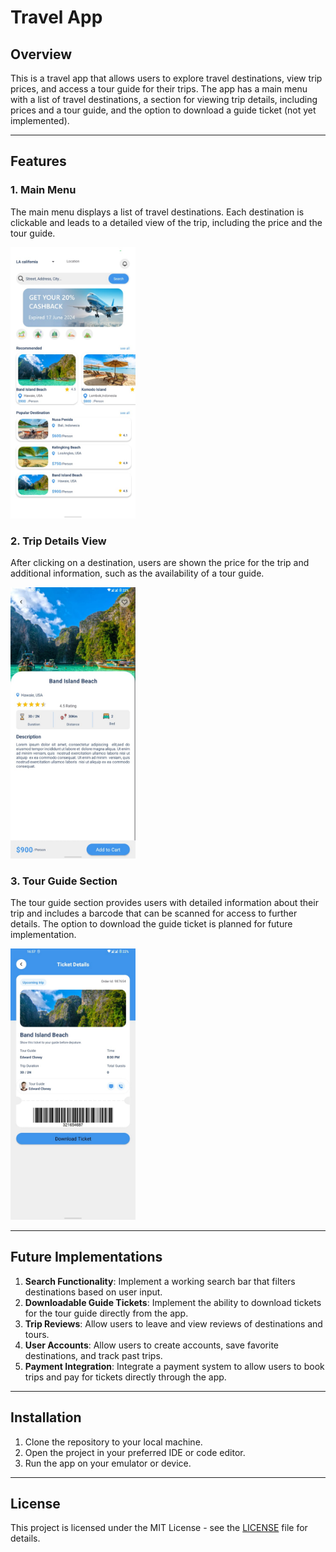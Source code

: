 
# Travel App

## Overview

This is a travel app that allows users to explore travel destinations, view trip prices, and access a tour guide for their trips. The app has a main menu with a list of travel destinations, a section for viewing trip details, including prices and a tour guide, and the option to download a guide ticket (not yet implemented).

---

## Features

### 1. Main Menu
The main menu displays a list of travel destinations. Each destination is clickable and leads to a detailed view of the trip, including the price and the tour guide.

<img src="Travel%20App/imgs/home.jpg" width="200" />

### 2. Trip Details View
After clicking on a destination, users are shown the price for the trip and additional information, such as the availability of a tour guide.

<img src="Travel%20App/imgs/description.jpg" width="200" />

### 3. Tour Guide Section
The tour guide section provides users with detailed information about their trip and includes a barcode that can be scanned for access to further details. The option to download the guide ticket is planned for future implementation.

<img src="Travel%20App/imgs/guide.jpg" width="200" />

---

## Future Implementations

1. **Search Functionality**: Implement a working search bar that filters destinations based on user input.
2. **Downloadable Guide Tickets**: Implement the ability to download tickets for the tour guide directly from the app.
3. **Trip Reviews**: Allow users to leave and view reviews of destinations and tours.
4. **User Accounts**: Allow users to create accounts, save favorite destinations, and track past trips.
5. **Payment Integration**: Integrate a payment system to allow users to book trips and pay for tickets directly through the app.

---

## Installation

1. Clone the repository to your local machine.
2. Open the project in your preferred IDE or code editor.
3. Run the app on your emulator or device.

---

## License

This project is licensed under the MIT License - see the [LICENSE](LICENSE) file for details.
